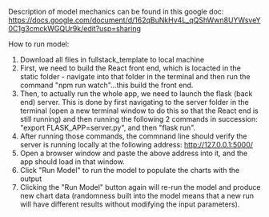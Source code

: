 Description of model mechanics can be found in this google doc: https://docs.google.com/document/d/162qBuNkHv4L_qQShWwn8UYWsveY0C1g3cmckWGQUr9k/edit?usp=sharing

How to run model:

1. Download all files in fullstack_template to local machine
2. First, we need to build the React front end, which is locacted in the static folder - navigate into that folder in the terminal and then run the command "npm run watch"...this build the front end.
3. Then, to actually run the whole app, we need to launch the flask (back end) server. This is done by first navigating to the server folder in the terminal (open a new terminal window to do this so that the React end is still running) and then running the following 2 commands in succession: "export FLASK_APP=server.py", and then "flask run".
4. After running those commands, the commnand line should verify the server is running locally at the following address: http://127.0.0.1:5000/
5. Open a browser window and paste the above address into it, and the app should load in that window.
6. Click "Run Model" to run the model to populate the charts with the output
7. Clicking the "Run Model" button again will re-run the model and produce new chart data (randomness built into the model means that a new run will have different results without modifying the input parameters).
